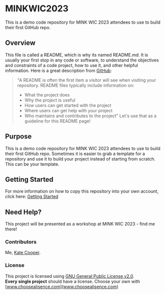 # MINKWIC2023
This is a demo code repository for MINK WIC 2023 attendees to use to build their first GitHub repo.

## Overview
This file is called a README, which is why its named README.md. It is usually your first stop in any code or software, to understand the objectives and constraints of a code project, how to use it, and other helpful information. Here is a great description from [GitHub](https://docs.github.com/en/repositories/managing-your-repositorys-settings-and-features/customizing-your-repository/about-readmes):  
>"A README is often the first item a visitor will see when visiting your repository. README files typically include information on:
>  - What the project does
>  - Why the project is useful
>  - How users can get started with the project
>  - Where users can get help with your project
>  - Who maintains and contributes to the project"
Let's use that as a guideline for this README page! 

## Purpose
This is a demo code repository for MINK WIC 2023 attendees to use to build their first GitHub repo. Sometimes it is easier to grab a template for a repository and use it to build your project instead of starting from scratch. This can be your template.

## Getting Started
For more information on how to copy this repository into your own account, click here: [Getting Started](https://github.com/kmcooper/MINKWIC2023/blob/main/documents/getting_started.md)

  
## Need Help?
This project will be presented as a workshop at MINK WIC 2023 - find me there!  

### Contributors
Me, [Kate Cooper](https://www.unomaha.edu/college-of-information-science-and-technology/about/faculty-staff/kate-cooper.php).

### License
This project is licensed using [GNU General Public License v2.0](https://github.com/kmcooper/MINKWIC2023/blob/main/LICENSE).  
**Every single project** should have a license. Choose your own with [www.choosealisence.com](www.choosealisence.com)
